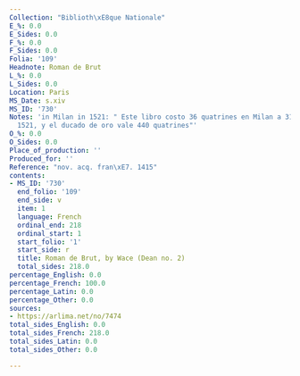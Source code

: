 ```yaml
---
Collection: "Biblioth\xE8que Nationale"
E_%: 0.0
E_Sides: 0.0
F_%: 0.0
F_Sides: 0.0
Folia: '109'
Headnote: Roman de Brut
L_%: 0.0
L_Sides: 0.0
Location: Paris
MS_Date: s.xiv
MS_ID: '730'
Notes: 'in Milan in 1521: " Este libro costo 36 quatrines en Milan a 31 de enero de
  1521, y el ducado de oro vale 440 quatrines"'
O_%: 0.0
O_Sides: 0.0
Place_of_production: ''
Produced_for: ''
Reference: "nov. acq. fran\xE7. 1415"
contents:
- MS_ID: '730'
  end_folio: '109'
  end_side: v
  item: 1
  language: French
  ordinal_end: 218
  ordinal_start: 1
  start_folio: '1'
  start_side: r
  title: Roman de Brut, by Wace (Dean no. 2)
  total_sides: 218.0
percentage_English: 0.0
percentage_French: 100.0
percentage_Latin: 0.0
percentage_Other: 0.0
sources:
- https://arlima.net/no/7474
total_sides_English: 0.0
total_sides_French: 218.0
total_sides_Latin: 0.0
total_sides_Other: 0.0

---
```

